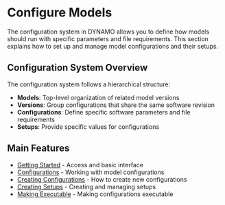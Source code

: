 # Configure Models

The configuration system in DYNAMO allows you to define how models should run with specific parameters and file requirements. This section explains how to set up and manage model configurations and their setups.

## Configuration System Overview

The configuration system follows a hierarchical structure:

- **Models**: Top-level organization of related model versions
- **Versions**: Group configurations that share the same software revision
- **Configurations**: Define specific software parameters and file requirements
- **Setups**: Provide specific values for configurations

## Main Features

- [Getting Started](getting-started.md) - Access and basic interface
- [Configurations](configurations.md) - Working with model configurations
- [Creating Configurations](creating-configurations.md) - How to create new configurations
- [Creating Setups](creating-setups.md) - Creating and managing setups
- [Making Executable](making-executable.md) - Making configurations executable
